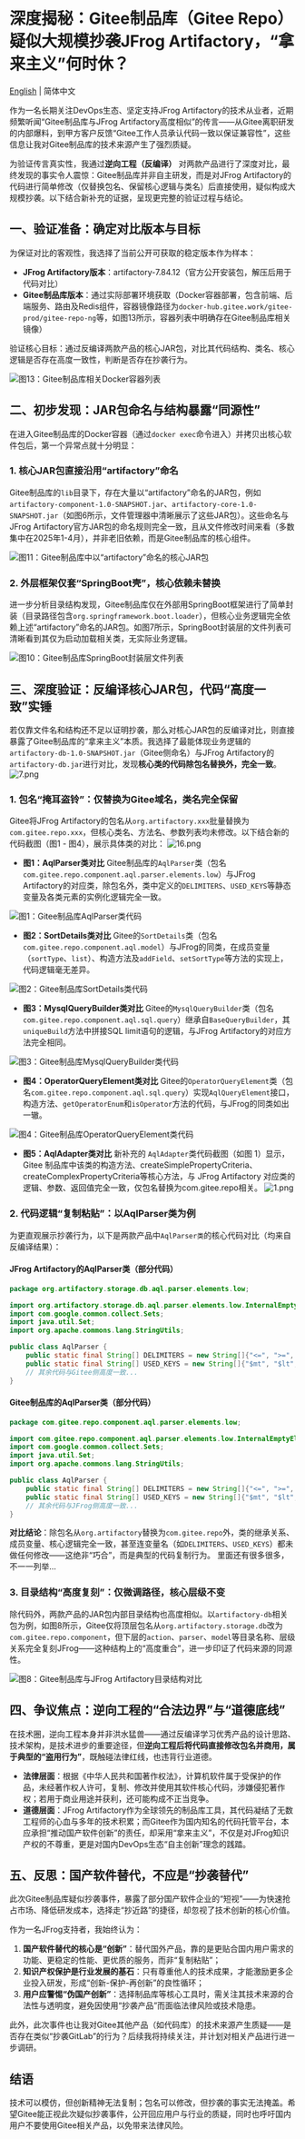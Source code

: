 # 深度揭秘：Gitee制品库（Gitee Repo）疑似大规模抄袭JFrog Artifactory，“拿来主义”何时休？

[English](./readme-en.md) | 简体中文

作为一名长期关注DevOps生态、坚定支持JFrog Artifactory的技术从业者，近期频繁听闻“Gitee制品库与JFrog Artifactory高度相似”的传言——从Gitee离职研发的内部爆料，到甲方客户反馈“Gitee工作人员承认代码一致以保证兼容性”，这些信息让我对Gitee制品库的技术来源产生了强烈质疑。

为验证传言真实性，我通过**逆向工程（反编译）** 对两款产品进行了深度对比，最终发现的事实令人震惊：Gitee制品库并非自主研发，而是对JFrog Artifactory的代码进行简单修改（仅替换包名、保留核心逻辑与类名）后直接使用，疑似构成大规模抄袭。以下结合新补充的证据，呈现更完整的验证过程与结论。


## 一、验证准备：确定对比版本与目标
为保证对比的客观性，我选择了当前公开可获取的稳定版本作为样本：
- **JFrog Artifactory版本**：artifactory-7.84.12（官方公开安装包，解压后用于代码对比）
- **Gitee制品库版本**：通过实际部署环境获取（Docker容器部署，包含前端、后端服务、路由及Redis组件，容器镜像路径为`docker-hub.gitee.work/gitee-prod/gitee-repo-ng`等，如图13所示，容器列表中明确存在Gitee制品库相关镜像）

验证核心目标：通过反编译两款产品的核心JAR包，对比其代码结构、类名、核心逻辑是否存在高度一致性，判断是否存在抄袭行为。

![图13：Gitee制品库相关Docker容器列表](13.png)


## 二、初步发现：JAR包命名与结构暴露“同源性”
在进入Gitee制品库的Docker容器（通过`docker exec`命令进入）并拷贝出核心软件包后，第一个异常点就十分明显：

### 1. 核心JAR包直接沿用“artifactory”命名
Gitee制品库的`lib`目录下，存在大量以“artifactory”命名的JAR包，例如`artifactory-component-1.0-SNAPSHOT.jar`、`artifactory-core-1.0-SNAPSHOT.jar`（如图6所示，文件管理器中清晰展示了这些JAR包）。这些命名与JFrog Artifactory官方JAR包的命名规则完全一致，且从文件修改时间来看（多数集中在2025年1-4月），并非老旧依赖，而是Gitee制品库的核心组件。

![图11：Gitee制品库中以“artifactory”命名的核心JAR包](11.png)

### 2. 外层框架仅套“SpringBoot壳”，核心依赖未替换
进一步分析目录结构发现，Gitee制品库仅在外部用SpringBoot框架进行了简单封装（目录路径包含`org.springframework.boot.loader`），但核心业务逻辑完全依赖上述“artifactory”命名的JAR包。如图7所示，SpringBoot封装层的文件列表可清晰看到其仅为启动加载相关类，无实际业务逻辑。

![图10：Gitee制品库SpringBoot封装层文件列表](10.png)


## 三、深度验证：反编译核心JAR包，代码“高度一致”实锤
若仅靠文件名和结构还不足以证明抄袭，那么对核心JAR包的反编译对比，则直接暴露了Gitee制品库的“拿来主义”本质。我选择了最能体现业务逻辑的`artifactory-db-1.0-SNAPSHOT.jar`（Gitee侧命名）与JFrog Artifactory的`artifactory-db.jar`进行对比，发现**核心类的代码除包名替换外，完全一致**。
![7.png](7.png)
### 1. 包名“掩耳盗铃”：仅替换为Gitee域名，类名完全保留
Gitee将JFrog Artifactory的包名从`org.artifactory.xxx`批量替换为`com.gitee.repo.xxx`，但核心类名、方法名、参数列表均未修改。以下结合新的代码截图（图1 - 图4），展示具体类的对比：
![16.png](16.png)
- **图1：AqlParser类对比**
  Gitee制品库的`AqlParser`类（包名`com.gitee.repo.component.aql.parser.elements.low`）与JFrog Artifactory的对应类，除包名外，类中定义的`DELIMITERS`、`USED_KEYS`等静态变量及各类元素的实例化逻辑完全一致。

![图1：Gitee制品库AqlParser类代码](17.jpg)

- **图2：SortDetails类对比**
  Gitee的`SortDetails`类（包名`com.gitee.repo.component.aql.model`）与JFrog的同类，在成员变量（`sortType`、`list`）、构造方法及`addField`、`setSortType`等方法的实现上，代码逻辑毫无差异。

![图2：Gitee制品库SortDetails类代码](8.png)

- **图3：MysqlQueryBuilder类对比**
  Gitee的`MysqlQueryBuilder`类（包名`com.gitee.repo.component.aql.sql.query`）继承自`BaseQueryBuilder`，其`uniqueBuild`方法中拼接SQL limit语句的逻辑，与JFrog Artifactory的对应方法完全相同。

![图3：Gitee制品库MysqlQueryBuilder类代码](15.png)

- **图4：OperatorQueryElement类对比**
  Gitee的`OperatorQueryElement`类（包名`com.gitee.repo.component.aql.sql.query`）实现`AqlQueryElement`接口，构造方法、`getOperatorEnum`和`isOperator`方法的代码，与JFrog的同类如出一辙。

![图4：Gitee制品库OperatorQueryElement类代码](9.png)

- **图5：AqlAdapter类对比**
新补充的 `AqlAdapter`类代码截图（如图 1）显示，Gitee 制品库中该类的构造方法、createSimplePropertyCriteria、createComplexPropertyCriteria等核心方法，与 JFrog Artifactory 对应类的逻辑、参数、返回值完全一致，仅包名替换为com.gitee.repo相关。
![1.png](1.png)

### 2. 代码逻辑“复制粘贴”：以AqlParser类为例
为更直观展示抄袭行为，以下是两款产品中`AqlParser类`的核心代码对比（均来自反编译结果）：

#### JFrog Artifactory的AqlParser类（部分代码）
```java
package org.artifactory.storage.db.aql.parser.elements.low;

import org.artifactory.storage.db.aql.parser.elements.low.InternalEmptyElement;
import com.google.common.collect.Sets;
import java.util.Set;
import org.apache.commons.lang.StringUtils;

public class AqlParser {
    public static final String[] DELIMITERS = new String[]{"<=", ">=", "!=", " ", "<", ">", "(", ")", "[", "]"};
    public static final String[] USED_KEYS = new String[]{"$mt", "$lt", "$eq", "and", "not", "or", "artifacts"};
    // 其余代码与Gitee侧高度一致...
}
```

#### Gitee制品库的AqlParser类（部分代码）
```java
package com.gitee.repo.component.aql.parser.elements.low;

import com.gitee.repo.component.aql.parser.elements.low.InternalEmptyElement;
import com.google.common.collect.Sets;
import java.util.Set;
import org.apache.commons.lang.StringUtils;

public class AqlParser {
    public static final String[] DELIMITERS = new String[]{"<=", ">=", "!=", " ", "<", ">", "(", ")", "[", "]"};
    public static final String[] USED_KEYS = new String[]{"$mt", "$lt", "$eq", "and", "not", "or", "artifacts"};
    // 其余代码与JFrog侧高度一致...
}
```

**对比结论**：除包名从`org.artifactory`替换为`com.gitee.repo`外，类的继承关系、成员变量、核心逻辑完全一致，甚至连变量名（如`DELIMITERS`、`USED_KEYS`）都未做任何修改——这绝非“巧合”，而是典型的代码复制行为。
里面还有很多很多，不一一列举...

### 3. 目录结构“高度复刻”：仅微调路径，核心层级不变
除代码外，两款产品的JAR包内部目录结构也高度相似。以`artifactory-db`相关包为例，如图8所示，Gitee仅将顶层包名从`org.artifactory.storage.db`改为`com.gitee.repo.component`，但下层的`action`、`parser`、`model`等目录名称、层级关系完全复刻JFrog——这种结构上的“高度重合”，进一步印证了代码来源的同源性。

![图8：Gitee制品库与JFrog Artifactory目录结构对比](7.png)


## 四、争议焦点：逆向工程的“合法边界”与“道德底线”
在技术圈，逆向工程本身并非洪水猛兽——通过反编译学习优秀产品的设计思路、技术架构，是技术进步的重要途径，但**逆向工程后将代码直接修改包名并商用，属于典型的“盗用行为”**，既触碰法律红线，也违背行业道德。

- **法律层面**：根据《中华人民共和国著作权法》，计算机软件属于受保护的作品，未经著作权人许可，复制、修改并使用其软件核心代码，涉嫌侵犯著作权；若用于商业用途并获利，还可能构成不正当竞争。
- **道德层面**：JFrog Artifactory作为全球领先的制品库工具，其代码凝结了无数工程师的心血与多年的技术积累；而Gitee作为国内知名的代码托管平台，本应承担“推动国产软件创新”的责任，却采用“拿来主义”，不仅是对JFrog知识产权的不尊重，更是对国内DevOps生态“自主创新”理念的践踏。


## 五、反思：国产软件替代，不应是“抄袭替代”
此次Gitee制品库疑似抄袭事件，暴露了部分国产软件企业的“短视”——为快速抢占市场、降低研发成本，选择走“抄近路”的捷径，却忽视了技术创新的核心价值。

作为一名JFrog支持者，我始终认为：
1. **国产软件替代的核心是“创新”**：替代国外产品，靠的是更贴合国内用户需求的功能、更稳定的性能、更优质的服务，而非“复制粘贴”；
2. **知识产权保护是行业发展的基石**：只有尊重他人的技术成果，才能激励更多企业投入研发，形成“创新-保护-再创新”的良性循环；
3. **用户应警惕“伪国产创新”**：选择制品库等核心工具时，需关注其技术来源的合法性与透明度，避免因使用“抄袭产品”而面临法律风险或技术隐患。

此外，此次事件也让我对Gitee其他产品（如代码库）的技术来源产生质疑——是否存在类似“抄袭GitLab”的行为？后续我将持续关注，并计划对相关产品进行进一步调研。


## 结语
技术可以模仿，但创新精神无法复制；包名可以修改，但抄袭的事实无法掩盖。希望Gitee能正视此次疑似抄袭事件，公开回应用户与行业的质疑，同时也呼吁国内用户不要使用Gitee相关产品，以免带来法律风险。
